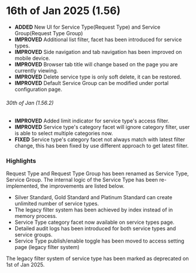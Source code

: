 # 16th of Jan 2025 (1.56)

- **ADDED** New UI for Service Type(Request Type) and Service Group(Request Type Group)
- **IMPROVED** Additional list filter, facet has been introduced for service types.
- **IMPROVED** Side navigation and tab navigation has been improved on mobile device.
- **IMPROVED** Browser tab title will change based on the page you are currently viewing.
- **IMPROVED** Delete service type is only soft delete, it can be restored.
- **IMPROVED** Default Service Group can be modified under portal configuration page.

###### 30th of Jan (1.56.2)
- **IMPROVED** Added limit indicator for service type's access filter.
- **IMPROVED** Service type's category facet will ignore category filter, user is able to select multiple categories now.
- **FIXED** Service type's category facet not always match with latest filter change, this has been fixed by use different approach to get latest filter.

### Highlights

Request Type and Request Type Group has been renamed as Service Type, Service Group. The internal logic of the Service Type has been re-implemented, the improvements are listed below.

- Silver Standard, Gold Standard and Platinum Standard can create unlimited number of service types.
- The legacy filter system has been achieved by index instead of in memory process.
- Service Type category facet now available on service types page.
- Detailed audit logs has been introduced for both service types and service groups.
- Service Type publish/enable toggle has been moved to access setting page (legacy filter system)

The legacy filter system of service type has been marked as deprecated on 1st of Jan 2025.
